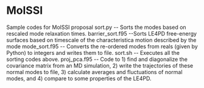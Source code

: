 # MolSSI
Sample codes for MolSSI proposal
sort.py -- Sorts the modes based on rescaled mode relaxation times.
barrier_sort.f95 --Sorts LE4PD free-energy surfaces based on timescale of the characteristica motion described by the mode
mode_sort.f95 -- Converts the re-ordered modes from reals (given by Python) to integers and writes them to file.
sort.sh -- Executes all the sorting codes above.
proj_pca.f95 -- Code to 1) find and diagonalize the covariance matrix from an MD simulation, 2) write the trajectories of these normal modes to file, 3) calculate averages and fluctuations of normal modes, and 4) compare to some properties of the LE4PD.

